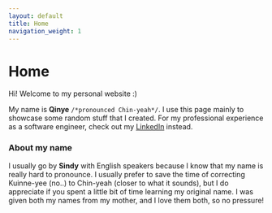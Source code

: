 ```yaml
---
layout: default
title: Home
navigation_weight: 1
---
```


# Home

Hi! Welcome to my personal website :)

My name is **Qinye** `/*pronounced Chin-yeah*/`. I use this page mainly to showcase some random stuff that I created. For my professional experience as a software engineer, check out my [LinkedIn](https://www.linkedin.com/in/qinye-sindy-li-03a904113/) instead.

### About my name
I usually go by **Sindy** with English speakers because I know that my name is really hard to pronounce. I usually prefer to save the time of correcting Kuinne-yee (no..) to Chin-yeah (closer to what it sounds), but I do appreciate if you spent a little bit of time learning my original name. I was given both my names from my mother, and I love them both, so no pressure!

<!-- TODO: Split Home into Home and About. Home should be what I want to showcase to people. About should be what this site is about. -->